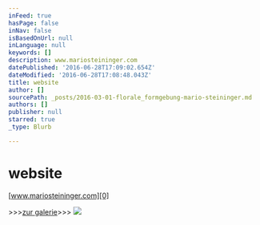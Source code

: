 ```yaml
---
inFeed: true
hasPage: false
inNav: false
isBasedOnUrl: null
inLanguage: null
keywords: []
description: www.mariosteininger.com
datePublished: '2016-06-28T17:09:02.654Z'
dateModified: '2016-06-28T17:08:48.043Z'
title: website
author: []
sourcePath: _posts/2016-03-01-florale_formgebung-mario-steininger.md
authors: []
publisher: null
starred: true
_type: Blurb

---
```

# website

[www.mariosteininger.com][0]

\>\>\>[zur galerie][1]\>\>\>
![](https://the-grid-user-content.s3-us-west-2.amazonaws.com/7fb94107-0fc2-4c24-9dea-9723dca3b6d8.jpg)

[0]: http://www.mariosteininger.com/
[1]: http://www.mariosteininger.com/htm/gallerie_sw1.htm